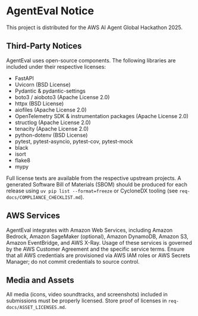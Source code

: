 # AgentEval Notice

This project is distributed for the AWS AI Agent Global Hackathon 2025.

## Third-Party Notices

AgentEval uses open-source components. The following libraries are included under their respective
licenses:

- FastAPI
- Uvicorn (BSD License)
- Pydantic & pydantic-settings
- boto3 / aioboto3 (Apache License 2.0)
- httpx (BSD License)
- aiofiles (Apache License 2.0)
- OpenTelemetry SDK & instrumentation packages (Apache License 2.0)
- structlog (Apache License 2.0)
- tenacity (Apache License 2.0)
- python-dotenv (BSD License)
- pytest, pytest-asyncio, pytest-cov, pytest-mock
- black
- isort
- flake8
- mypy

Full license texts are available from the respective upstream projects. A generated Software Bill of
Materials (SBOM) should be produced for each release using `uv pip list --format=freeze` or
CycloneDX tooling (see `req-docs/COMPLIANCE_CHECKLIST.md`).

## AWS Services

AgentEval integrates with Amazon Web Services, including Amazon Bedrock, Amazon SageMaker
(optional), Amazon DynamoDB, Amazon S3, Amazon EventBridge, and AWS X-Ray. Usage of these services
is governed by the AWS Customer Agreement and the specific service terms. Ensure that all AWS
credentials are provisioned via AWS IAM roles or AWS Secrets Manager; do not commit credentials to
source control.

## Media and Assets

All media (icons, video soundtracks, and screenshots) included in submissions must be properly
licensed. Store proof of licenses in `req-docs/ASSET_LICENSES.md`.
